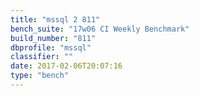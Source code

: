 ```yaml
---
title: "mssql 2 811"
bench_suite: "17w06 CI Weekly Benchmark"
build_number: "811"
dbprofile: "mssql"
classifier: ""
date: 2017-02-06T20:07:16
type: "bench"
---
```

